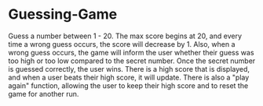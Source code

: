 # Guessing-Game
Guess a number between 1 - 20. The max score begins at 20, and every time a wrong guess occurs, the score will decrease by 1. 
Also, when a wrong guess occurs, the game will inform the user whether their guess was too high or too low compared to the secret number. 
Once the secret number is guessed correctly, the user wins. 
There is a high score that is displayed, and when a user beats their high score, it will update. 
There is also a "play again" function, allowing the user to keep their high score and to reset the game for another run.
